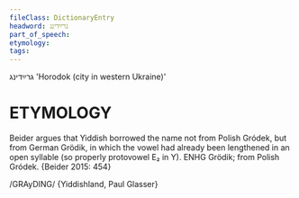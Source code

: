 ```yaml
---
fileClass: DictionaryEntry
headword: גרײַדינג
part_of_speech: 
etymology: 
tags: 
---
```

גרײַדינג
'Horodok (city in western Ukraine)'

ETYMOLOGY
===========
Beider argues that Yiddish borrowed the name not from Polish Gródek, but from German Grödik, in which the vowel had already been lengthened in an open syllable (so properly protovowel E₂ in Y). 
ENHG Grödik; from Polish Gródek.
{Beider 2015: 454}

/GRAyDING/ {Yiddishland, Paul Glasser}
